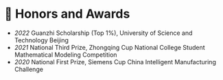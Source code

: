 # 🏅 Honors and Awards
- *2022* Guanzhi Scholarship (Top 1%), University of Science and Technology Beijing
- *2021* National Third Prize, Zhongqing Cup National College Student Mathematical Modeling Competition
- *2020* National First Prize, Siemens Cup China Intelligent Manufacturing Challenge